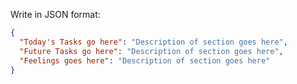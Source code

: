 Write in JSON format:

```json
{
  "Today's Tasks go here": "Description of section goes here",
  "Future Tasks go here": "Description of section goes here",
  "Feelings goes here": "Description of section goes here"
}
```
